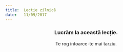```yaml
---
title:  Lecție zilnică
date:   11/09/2017
---
```


### <center>Lucrăm la această lecție.</center>
<center>Te rog intoarce-te mai tarziu.</center>